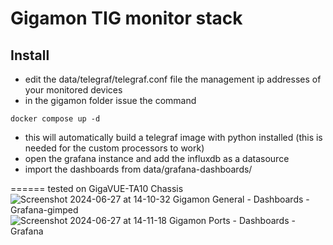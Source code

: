 # Gigamon TIG monitor stack
## Install
- edit the data/telegraf/telegraf.conf file the management ip addresses of your monitored devices
- in the gigamon folder issue the command
```
docker compose up -d
```
-  this will automatically build a telegraf image with python installed (this is needed for the custom processors to work)
- open the grafana instance and add the influxdb as a datasource
- import the dashboards from data/grafana-dashboards/

======
tested on GigaVUE-TA10 Chassis
![Screenshot 2024-06-27 at 14-10-32 Gigamon General - Dashboards - Grafana-gimped](https://github.com/blue212121/gigamon_tig_stack/assets/73847562/80eb153f-b93c-4b66-ba86-11ce5ad70aa8)
![Screenshot 2024-06-27 at 14-11-18 Gigamon Ports - Dashboards - Grafana](https://github.com/blue212121/gigamon_tig_stack/assets/73847562/10d2be55-4bde-40fe-8ac0-465062301cc9)
